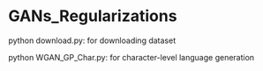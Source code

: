 # GANs_Regularizations

python download.py: for downloading dataset

python WGAN_GP_Char.py: for character-level language generation
